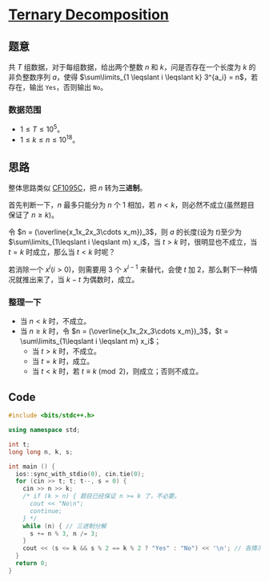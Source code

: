 # [Ternary Decomposition](https://www.luogu.com.cn/problem/AT_arc164_a)

## 题意

共 $T$ 组数据，对于每组数据，给出两个整数 $n$ 和 $k$，问是否存在一个长度为 $k$ 的非负整数序列 $a$，使得 $\sum\limits_{1 \leqslant i \leqslant k} 3^{a_i} = n$，若存在，输出 `Yes`，否则输出 `No`。

### 数据范围

- $1 \leqslant T \leqslant 10^5$。
- $1 \leqslant k \leqslant n \leqslant 10^{18}$。

## 思路

整体思路类似 [CF1095C](https://codeforces.com/problemset/problem/1095/C)，把 $n$ 转为**三进制**。

首先判断一下，$n$ 最多只能分为 $n$ 个 $1$ 相加，若 $n < k$，则必然不成立(虽然题目保证了 $n \geqslant k$)。

令 $n = (\overline{x_1x_2x_3\cdots x_m})_3$，则 $a$ 的长度(设为 $t$)至少为 $\sum\limits_{1\leqslant i \leqslant m} x_i$，当 $t > k$ 时，很明显也不成立，当 $t = k$ 时成立，那么当 $t < k$ 时呢？

若消除一个 $x^i (i > 0)$，则需要用 $3$ 个 $x^{i-1}$ 来替代，会使 $t$ 加 $2$，那么剩下一种情况就推出来了，当 $k - t$ 为偶数时，成立。

### 整理一下

- 当 $n < k$ 时，不成立。
- 当 $n \geqslant k$ 时，令 $n = (\overline{x_1x_2x_3\cdots x_m})_3$，$t = \sum\limits_{1\leqslant i \leqslant m} x_i$；
  - 当 $t > k$ 时，不成立。
  - 当 $t=k$ 时，成立。
  - 当 $t < k$ 时，若 $t\equiv k\pmod{2}$，则成立；否则不成立。

## Code

```cpp
#include <bits/stdc++.h>

using namespace std;

int t;
long long n, k, s;

int main () {
  ios::sync_with_stdio(0), cin.tie(0);
  for (cin >> t; t; t--, s = 0) {
    cin >> n >> k;
    /* if (k > n) { 题目已经保证 n >= k 了，不必要。
      cout << "No\n";
      continue;
    } */
    while (n) { // 三进制分解
      s += n % 3, n /= 3;
    }
    cout << (s <= k && s % 2 == k % 2 ? "Yes" : "No") << '\n'; // 各情况分析见上
  }
  return 0;
}
```